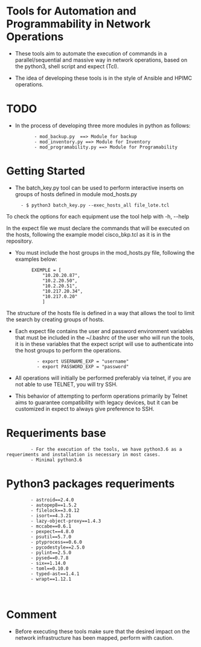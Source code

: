# Tools for Automation and Programmability in Network Operations


* These tools aim to automate the execution of commands in a parallel/sequential and massive way in network operations, based on the python3, shell script and expect (Tcl).

* The idea of developing these tools is in the style of Ansible and HPIMC operations.



# TODO

* In the process of developing three more modules in python as follows:

			 
			 - mod_backup.py  ==> Module for backup
			 - mod_inventory.py ==> Module for Inventory
			 - mod_programability.py ==> Module for Programability
		


# Getting Started


* The batch_key.py tool can be used to perform interactive inserts on groups of hosts defined in module mod_hosts.py


		- $ python3 batch_key.py --exec_hosts_all file_lote.tcl


To check the options for each equipment use the tool help with -h, --help

In the expect file we must declare the commands that will be executed on the hosts, following the example model cisco_bkp.tcl as it is in the repository.


* You must include the host groups in the mod_hosts.py file, following the examples below:

			EXEMPLE = [
				"10.20.20.87",
				"10.2.20.50",
				"10.2.20.51",
				"10.217.20.34",
				"10.217.0.20"
				]

The structure of the hosts file is defined in a way that allows the tool to limit the search by creating groups of hosts.


* Each expect file contains the user and password environment variables that must be included in the ~/.bashrc of the user who will run the tools, it is in these variables that the expect script will use to authenticate into the host groups to perform the operations.


		
			  - export USERNAME_EXP = "username"
			  - export PASSWORD_EXP = "password"



* All operations will initially be performed preferably via telnet, if you are not able to use TELNET, you will try SSH.


* This behavior of attempting to perform operations primarily by Telnet aims to guarantee compatibility with legacy devices, but it can be customized in expect to always give preference to SSH.




		
			 
# Requeriments base
			 - For the execution of the tools, we have python3.6 as a requeriments and installation is necessary in most cases. 
			 - Minimal python3.6
			 
			 

# Python3 packages requeriments

			 - astroid==2.4.0
			 - autopep8==1.5.2
			 - filelock==3.0.12
			 - isort==4.3.21
			 - lazy-object-proxy==1.4.3
			 - mccabe==0.6.1
			 - pexpect==4.8.0
			 - psutil==5.7.0
			 - ptyprocess==0.6.0
			 - pycodestyle==2.5.0
			 - pylint==2.5.0
			 - pysed==0.7.8
			 - six==1.14.0
			 - toml==0.10.0
			 - typed-ast==1.4.1
			 - wrapt==1.12.1


 
# Comment


* Before executing these tools make sure that the desired impact on the network infrastructure has been mapped, perform with caution.
